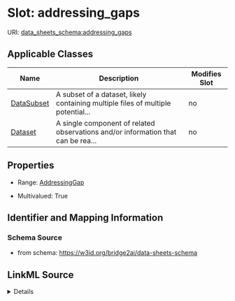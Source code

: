 

# Slot: addressing_gaps

URI: [data_sheets_schema:addressing_gaps](https://w3id.org/bridge2ai/data-sheets-schema/addressing_gaps)



<!-- no inheritance hierarchy -->





## Applicable Classes

| Name | Description | Modifies Slot |
| --- | --- | --- |
| [DataSubset](DataSubset.md) | A subset of a dataset, likely containing multiple files of multiple potential... |  no  |
| [Dataset](Dataset.md) | A single component of related observations and/or information that can be rea... |  no  |







## Properties

* Range: [AddressingGap](AddressingGap.md)

* Multivalued: True





## Identifier and Mapping Information







### Schema Source


* from schema: https://w3id.org/bridge2ai/data-sheets-schema




## LinkML Source

<details>
```yaml
name: addressing_gaps
from_schema: https://w3id.org/bridge2ai/data-sheets-schema
rank: 1000
multivalued: true
alias: addressing_gaps
owner: Dataset
domain_of:
- Dataset
range: AddressingGap

```
</details>
